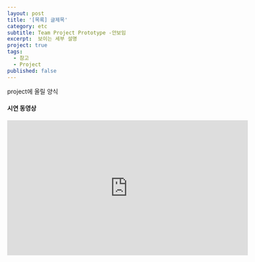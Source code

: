 ```yaml
---
layout: post
title: '[목록] 글제목'
category: etc
subtitle: Team Project Prototype -안보임
excerpt:  보이는 세부 설명
project: true
tags:
  - 참고
  - Project
published: false
---
```

project에 올릴 양식

#### 시연 동영상


<iframe width="560" height="315" src="https://www.youtube.com/embed/kO_j8g3UZ2Q" frameborder="0" allowfullscreen></iframe>
